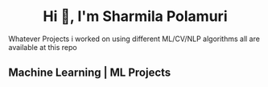 <h1 align="center">Hi 👋, I'm Sharmila Polamuri</h1>
Whatever Projects i worked on using different ML/CV/NLP algorithms all are available at this repo

<h2 align="left">Machine Learning | ML Projects</h2>
<h3 align='left">Classification</h3>
1. [Iris Classification](https://github.com/sharmila-polamuri/iris_classification_problem)
<h3 align="left">Natural Language Processing | NLP Projects</h3>
<h3 align="left">Computer Vision | CV Projects</h3>
